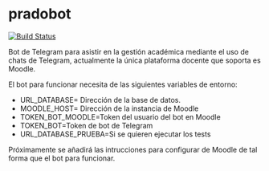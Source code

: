 # pradobot
[![Build Status](https://travis-ci.org/LuisGi93/pradobot.svg?branch=desarrollo)](https://travis-ci.org/LuisGi93/pradobot)

Bot de Telegram para asistir en la gestión académica mediante el uso de chats de Telegram,
actualmente la única plataforma docente que soporta es Moodle.

El bot para funcionar necesita de las siguientes variables de entorno:

* URL_DATABASE= Dirección de la base de datos.
* MOODLE_HOST= Dirección de la instancia de Moodle
* TOKEN_BOT_MOODLE=Token del usuario del bot en Moodle
* TOKEN_BOT=Token de bot de Telegram
* URL_DATABASE_PRUEBA=Si se quieren ejecutar los tests

Próximamente se añadirá las intrucciones para  configurar de Moodle de tal forma que el bot para funcionar.
